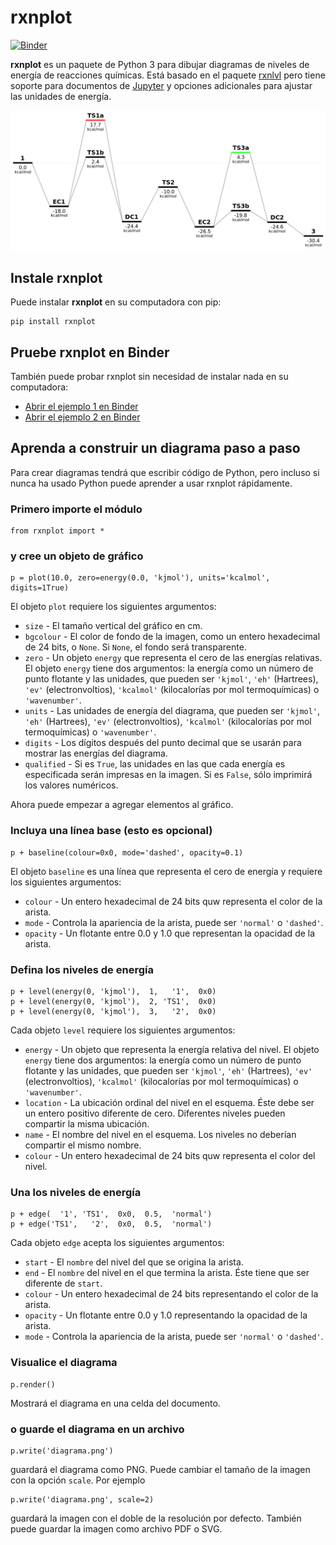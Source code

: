 rxnplot
======
[![Binder](https://mybinder.org/badge_logo.svg)](https://mybinder.org/v2/gh/qcuaeh/rxnplot.git/HEAD?labpath=tests)

**rxnplot** es un paquete de Python 3 para dibujar diagramas de niveles de energía de reacciones químicas. Está basado en el paquete
[rxnlvl](https://github.com/eutactic/rxnlvl) pero tiene soporte para documentos de [Jupyter](https://jupyter.org) y opciones adicionales para ajustar las unidades de energía.

![graphic](graphic.png)

Instale rxnplot
------

Puede instalar **rxnplot** en su computadora con pip:

    pip install rxnplot

Pruebe rxnplot en Binder
------

También puede probar rxnplot sin necesidad de instalar nada en su computadora:

- [Abrir el ejemplo 1 en Binder](https://mybinder.org/v2/gh/qcuaeh/rxnplot.git/HEAD?labpath=example1.ipynb)
- [Abrir el ejemplo 2 en Binder](https://mybinder.org/v2/gh/qcuaeh/rxnplot.git/HEAD?labpath=example2.ipynb)

Aprenda a construir un diagrama paso a paso
------

Para crear diagramas tendrá que escribir código de Python, pero incluso si nunca ha usado Python puede aprender a usar rxnplot rápidamente.

### Primero importe el módulo

    from rxnplot import *

### y cree un objeto de gráfico

    p = plot(10.0, zero=energy(0.0, 'kjmol'), units='kcalmol', digits=1True)
    
El objeto `plot` requiere los siguientes argumentos:

- `size` - El tamaño vertical del gráfico en cm.
- `bgcolour` - El color de fondo de la imagen, como un entero hexadecimal de 24 bits, o `None`. Si `None`, el fondo será transparente.
- `zero` - Un objeto `energy` que representa el cero de las energías relativas. El objeto `energy` tiene dos argumentos: la energía como un número de punto flotante y las unidades, que pueden ser `'kjmol'`, `'eh'` (Hartrees), `'ev'` (electronvoltios), `'kcalmol'` (kilocalorías por mol termoquímicas) o `'wavenumber'`.
- `units` - Las unidades de energía del diagrama, que pueden ser `'kjmol'`, `'eh'` (Hartrees), `'ev'` (electronvoltios), `'kcalmol'` (kilocalorías por mol termoquímicas) o `'wavenumber'`.
- `digits` - Los dígitos después del punto decimal que se usarán para mostrar las energías del diagrama.
- `qualified` - Si es `True`, las unidades en las que cada energía es especificada serán impresas en la imagen. Si es `False`, sólo imprimirá los valores numéricos.

Ahora puede empezar a agregar elementos al gráfico.

### Incluya una línea base (esto es opcional)

    p + baseline(colour=0x0, mode='dashed', opacity=0.1)

El objeto `baseline` es una línea que representa el cero de energía y requiere los siguientes argumentos:

- `colour` - Un entero hexadecimal de 24 bits quw representa el color de la arista.
- `mode` - Controla la apariencia de la arista, puede ser `'normal'` o `'dashed'`.
- `opacity` - Un flotante entre 0.0 y 1.0 que representan la opacidad de la arista.

### Defina los niveles de energía

    p + level(energy(0, 'kjmol'),  1,   '1',  0x0)
    p + level(energy(0, 'kjmol'),  2, 'TS1',  0x0)
    p + level(energy(0, 'kjmol'),  3,   '2',  0x0)

Cada objeto `level` requiere los siguientes argumentos:

- `energy` - Un objeto que representa la energía relativa del nivel. El objeto `energy` tiene dos argumentos: la energía como un número de punto flotante y las unidades, que pueden ser `'kjmol'`, `'eh'` (Hartrees), `'ev'` (electronvoltios), `'kcalmol'` (kilocalorías por mol termoquímicas) o `'wavenumber'`.
- `location` - La ubicación ordinal del nivel en el esquema. Éste debe ser un entero positivo diferente de cero. Diferentes niveles pueden compartir la misma ubicación.
- `name` - El nombre del nivel en el esquema. Los niveles no deberían compartir el mismo nombre.
- `colour` - Un entero hexadecimal de 24 bits quw representa el color del nivel.

### Una los niveles de energía

    p + edge(  '1', 'TS1',  0x0,  0.5,  'normal')
    p + edge('TS1',   '2',  0x0,  0.5,  'normal')

Cada objeto `edge` acepta los siguientes argumentos:

- `start` - El `nombre` del nivel del que se origina la arista.
- `end` - El `nombre` del nivel en el que termina la arista. Éste tiene que ser diferente de `start`.
- `colour` - Un entero hexadecimal de 24 bits representando el color de la arista.
- `opacity` - Un flotante entre 0.0 y 1.0 representando la opacidad de la arista.
- `mode` - Controla la apariencia de la arista, puede ser `'normal'` o `'dashed'`.

### Visualice el diagrama

    p.render()

Mostrará el diagrama en una celda del documento.

### o guarde el diagrama en un archivo

    p.write('diagrama.png')

guardará el diagrama como PNG. Puede cambiar el tamaño de la imagen con la opción `scale`. Por ejemplo 

    p.write('diagrama.png', scale=2)

guardará la imagen con el doble de la resolución por defecto. También puede guardar la imagen como archivo PDF o SVG.
